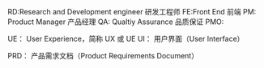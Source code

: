 

RD:Research and Development engineer   研发工程师
FE:Front End  前端
PM: Product Manager            产品经理
QA: Qualtiy Assurance       品质保证
PMO:

UE： User Experience，简称 UX 或 UE
UI： 用户界面（User Interface）


PRD： 产品需求文档（Product Requirements Document）